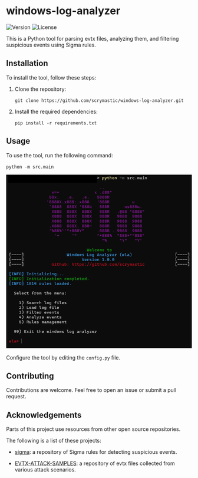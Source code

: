 # windows-log-analyzer
![Version](https://img.shields.io/badge/version-2.0.0-blue)
![License](https://img.shields.io/badge/license-MIT-green)


This is a Python tool for parsing evtx files, analyzing them, and filtering suspicious events using Sigma rules.

## Installation

To install the tool, follow these steps:

1. Clone the repository:

    ```shell
    git clone https://github.com/scrymastic/windows-log-analyzer.git
    ```

2. Install the required dependencies:

    ```shell
    pip install -r requirements.txt
    ```

## Usage

To use the tool, run the following command:

```shell
python -m src.main
```

![alt text](imgs/image.png)

Configure the tool by editing the `config.py` file.


## Contributing

Contributions are welcome. Feel free to open an issue or submit a pull request.

## Acknowledgements

Parts of this project use resources from other open source repositories.

The following is a list of these projects:

- [sigma](https://github.com/SigmaHQ/sigma): a repository of Sigma rules for detecting suspicious events.

- [EVTX-ATTACK-SAMPLES](https://github.com/sbousseaden/EVTX-ATTACK-SAMPLES): a repository of evtx files collected from various attack scenarios.



